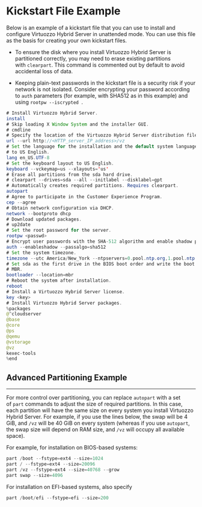 # Kickstart File Example

Below is an example of a kickstart file that you can use to install and configure Virtuozzo Hybrid Server in unattended mode. You can use this file as the basis for creating your own kickstart files.

-   To ensure the disk where you install Virtuozzo Hybrid Server is partitioned correctly, you may need to erase existing partitions with `clearpart`. This command is commented out by default to avoid accidental loss of data.

-   Keeping plain-text passwords in the kickstart file is a security risk if your network is not isolated. Consider encrypting your password according to `auth` parameters (for example, with SHA512 as in this example) and using `rootpw --iscrypted `.

``` java
# Install Virtuozzo Hybrid Server.
install
# Skip loading X Window System and the installer GUI.
# cmdline
# Specify the location of the Virtuozzo Hybrid Server distribution files.
url --url http://<HTTP_server_IP_address>/vz
# Set the language for the installation and the default system language
# to US English.
lang en_US.UTF-8
# Set the keyboard layout to US English.
keyboard --vckeymap=us --xlayouts='us'
# Erase all partitions from the sda hard drive.
# clearpart --drives=sda --all --initlabel --disklabel=gpt
# Automatically creates required partitions. Requires clearpart.
autopart
# Agree to participate in the Customer Experience Program.
cep --agree
# Obtain network configuration via DHCP.
network --bootproto dhcp
# Download updated packages.
# up2date
# Set the root password for the server.
rootpw <passwd>
# Encrypt user passwords with the SHA-512 algorithm and enable shadow passwords.
auth --enableshadow --passalgo=sha512
# Set the system timezone.
timezone --utc America/New_York --ntpservers=0.pool.ntp.org,1.pool.ntp.org
# Set sda as the first drive in the BIOS boot order and write the boot record to
# MBR.
bootloader --location=mbr
# Reboot the system after installation.
reboot
# Install a Virtuozzo Hybrid Server license.
key <key>
# Install Virtuozzo Hybrid Server packages.
%packages
@^cloudserver
@base
@core
@ps
@qemu
@vstorage
@vz
kexec-tools
%end
```

## Advanced Partitioning Example

------------------------------------------------------------------------

For more control over partitioning, you can replace `autopart` with a set of `part` commands to adjust the size of required partitions. In this case, each partition will have the same size on every system you install Virtuozzo Hybrid Server. For example, if you use the lines below, the swap will be 4 GiB, and `/vz` will be 40 GiB on every system (whereas if you use `autopart`, the swap size will depend on RAM size, and `/vz` will occupy all available space).

For example, for installation on BIOS-based systems:

``` java
part /boot --fstype=ext4 --size=1024
part / --fstype=ext4 --size=20096
part /vz --fstype=ext4 --size=40768 --grow
part swap --size=4096
```

For installation on EFI-based systems, also specify

``` java
part /boot/efi --fstype=efi --size=200
```


